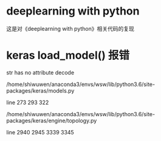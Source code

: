 # deeplearning with python

这是对《deeplearning with python》相关代码的复现

# keras load_model() 报错
str has no attribute decode

/home/shiwuwen/anaconda3/envs/wsw/lib/python3.6/site-packages/keras/models.py

line 273 293 322

/home/shiwuwen/anaconda3/envs/wsw/lib/python3.6/site-packages/keras/engine/topology.py 

line 2940 2945 3339 3345

